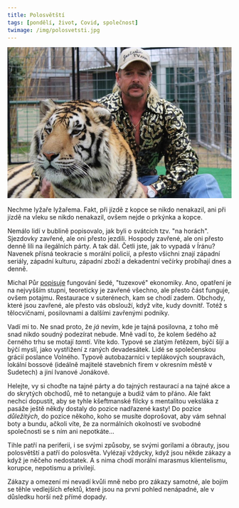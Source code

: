 ```yaml
---
title: Polosvětští
tags: [pondělí, život, Covid, společnost]
twimage: /img/polosvetsti.jpg
---
```


![cover](/img/polosvetsti.jpg)

Nechme lyžaře lyžařema. Fakt, při jízdě z kopce se nikdo nenakazil, ani při jízdě na vleku se nikdo nenakazil, ovšem nejde o prkýnka a kopce.

Nemálo lidí v bublině popisovalo, jak byli o svátcích tzv. "na horách". Sjezdovky zavřené, ale oni přesto jezdili. Hospody zavřené, ale oni přesto denně lili na ilegálních párty. A tak dál. Četli jste, jak to vypadá v Íránu? Navenek přísná teokracie s morální policií, a přesto všichni znají západní seriály, západní kulturu, západní zboží a dekadentní večírky probíhají dnes a denně.

Michal Půr [popisuje](https://www.info.cz/nazory/tuzexova-ekonomika) fungování šedé, "tuzexové" ekonomiky. Ano, opatření je na nejvyšším stupni, teoreticky je zavřené všechno, ale přesto část funguje, ovšem potajmu. Restaurace v suterénech, kam se chodí zadem. Obchody, které jsou zavřené, ale přesto vás obslouží, když víte, kudy dovnitř. Totéž s tělocvičnami, posilovnami a dalšími zavřenými podniky.

Vadí mi to. Ne snad proto, že _já_ nevím, kde je tajná posilovna, z toho mě snad nikdo soudný podezírat nebude. Mně vadí to, že kolem šedého až černého trhu se motají _tamti_. Víte kdo. Typové se zlatým řetězem, býčí šíjí a býčí myslí, jako vystřižení z raných devadesátek. Lidé se společenskou grácií poslance Volného. Typově autobazarníci v teplákových soupravách, lokální bossové (ideálně majitelé stavebních firem v okresním městě v Sudetech) a jiní Ivanové Jonákové.

Helejte, vy si choďte na tajné párty a do tajných restaurací a na tajné akce a do skrytých obchodů, mě to netanguje a budiž vám to přáno. Ale fakt nechci dopustit, aby se tyhle kšeftmanské filcky s mentalitou veksláka z pasáže ještě někdy dostaly do pozice nadřazené kasty! Do pozice _důležitých_, do pozice někoho, koho se musíte doprošovat, aby vám sehnal boty a bundu, ačkoli víte, že za normálních okolností ve svobodné společnosti se s ním ani nepotkáte...

Tihle patří na periferii, i se svými způsoby, se svými gorilami a óbrauty, jsou polosvětští a patří do polosvěta. Vylézají vždycky, když jsou někde zákazy a když je něčeho nedostatek. A s nima chodí morální marasmus klientelismu, korupce, nepotismu a privilejí.

Zákazy a omezení mi nevadí kvůli mně nebo pro zákazy samotné, ale bojím se těhle vedlejších efektů, které jsou na první pohled nenápadné, ale v důsledku horší než přímé dopady.
